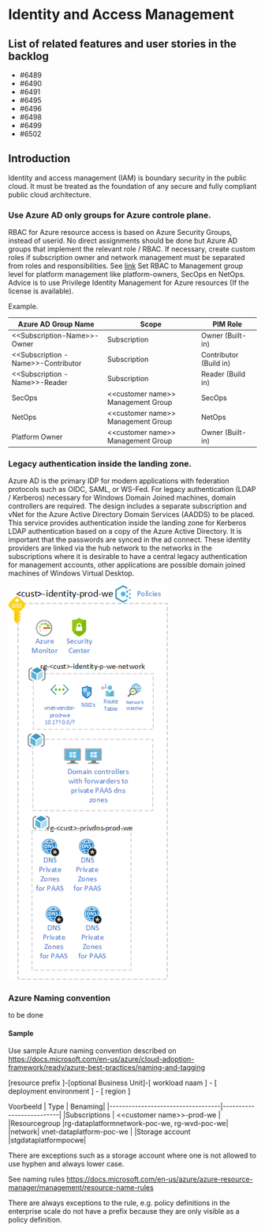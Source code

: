 # Identity and Access Management

## List of related features and user stories in the backlog

- #6489
- #6490
- #6491
- #6495
- #6496
- #6498
- #6499
- #6502


## Introduction

Identity and access management (IAM) is boundary security in the public cloud. It must be treated as the foundation of any secure and fully compliant public cloud architecture. 

### Use Azure AD only groups for Azure controle plane.

RBAC for Azure resource access is based on Azure Security Groups, instead of userid. No direct assignments should be done but Azure AD groups that implement the relevant role / RBAC.
If necessary, create custom roles if subscription owner and network management must be separated from roles and responsibilities. See [link](https://docs.microsoft.com/en-us/azure/cloud-adoption-framework/ready/enterprise-scale/identity-and-access-management)
Set RBAC to Management group level for platform management like platform-owners, SecOps en NetOps.
Advice is to use Privilege Identity Management for Azure resources (If the license is available).

Example. 


| Azure AD Group Name                    | Scope                    | PIM Role           |
|-----------------------------------|--------------------------|--------------------|
| \<\<Subscription-Name\>\>-Owner   | Subscription             | Owner (Built-in) |
| \<\<Subscription -Name\>\>-Contributor | Subscription             | Contributor (Build in)          |
| \<\<Subscription -Name\>\>-Reader | Subscription             | Reader (Build in)            |
| SecOps                            |  \<\<customer name>\> Management Group      | SecOps             |
| NetOps                            |  \<\<customer name>\> Management Group      | NetOps             |
| Platform Owner                    |  \<\<customer name>\> Management Group      | Owner (Built-in)   |

### Legacy authentication inside the landing zone.

Azure AD is the primary IDP for modern applications with federation protocols such as OIDC, SAML, or WS-Fed. For legacy authentication (LDAP / Kerberos) necessary for Windows Domain Joined machines, domain controllers are required.
The design includes a separate subscription and vNet for the Azure Active Directory Domain Services (AADDS) to be placed. This service provides authentication inside the landing zone for Kerberos LDAP authentication based on a copy of the Azure Active Directory. It is important that the passwords are synced in the ad connect.
These identity providers are linked via the hub network to the networks in the subscriptions where it is desirable to have a central legacy authentication for management accounts, other applications are possible domain joined machines of Windows Virtual Desktop. 

![Identity Subscription](../media/identity.subscription.png)

### Azure Naming convention 

to be done

#### Sample 
Use sample Azure naming convention described on https://docs.microsoft.com/en-us/azure/cloud-adoption-framework/ready/azure-best-practices/naming-and-tagging  

[resource prefix ]-[optional Business Unit]-[ workload naam ] - [ deployment environment ] - [ region ] 

Voorbeeld 
| Type         | Benaming|
|-----------------------------------|--------------------------|
|Subscriptions | \<\<customer name>\>-prod-we |
|Resourcegroup |rg-dataplatformnetwork-poc-we, rg-wvd-poc-we|
|network| vnet-dataplatform-poc-we |
|Storage account |stgdataplatformpocwe| 

There are exceptions such as a storage account where one is not allowed to use hyphen and always lower case.

See naming rules  https://docs.microsoft.com/en-us/azure/azure-resource-manager/management/resource-name-rules 

There are always exceptions to the rule, e.g. policy definitions in the enterprise scale do not have a prefix because they are only visible as a policy definition. 
